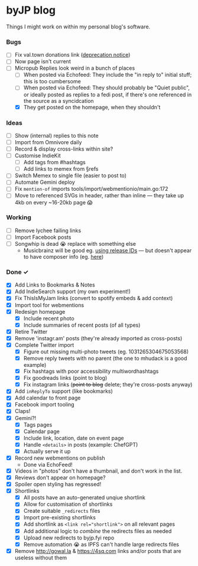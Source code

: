 # byJP blog

Things I might work on within my personal blog's software.

### Bugs

- [ ] Fix val.town donations link ([deprecation notice](https://docs.val.town/api/run/))
- [ ] Now page isn't current
- [ ] Micropub Replies look weird in a bunch of places
  - [ ] When posted via Echofeed: They include the "in reply to" initial stuff; this is too cumbersome
  - [ ] When posted via Echofeed: They should probably be "Quiet public", or ideally posted as replies to a fedi post, if there's one referenced in the source as a syncidcation
  - [x] They get posted on the homepage, when they shouldn't

### Ideas

- [ ] Show (internal) replies to this note
- [ ] Import from Omnivore daily  
- [ ] Record & display cross-links within site?
- [ ] Customise IndieKit
  - [ ] Add tags from #hashtags
  - [ ] Add links to memex from §refs
- [ ] Switch Memex to single file (easier to post to)
- [ ] Automate Gemini deploy
- [ ] Fix `mention-of` imports tools/import/webmentionio/main.go:172
- [ ] Move to referenced SVGs in header, rather than inline — they take up 4kb on every ~16-20kb page 😱

### Working

- [ ] Remove lychee failing links
- [ ] Import Facebook posts
- [ ] Songwhip is dead 😭 replace with something else
  - Musicbrainz will be good eg. [using release IDs](https://musicbrainz.org/ws/2/recording/013efa85-b7f5-4f95-809b-ff47c53726a9?inc=artist-credits%20url-rels&fmt=json) — but doesn't appear to have composer info (eg. [here](https://musicbrainz.org/ws/2/recording/bfbd2167-db3a-469a-a0a3-3fdeacbd4344?inc=artist-credits%20url-rels&fmt=json)) 

### Done ✓

- [x] Add Links to Bookmarks & Notes  
- [x] Add IndieSearch support (my own experiment!)
- [x] Fix ThisIsMyJam links (convert to spotify embeds & add context)
- [x] Import tool for webmentions
- [x] Redesign homepage
  - [x] Include recent photo
  - [x] Include summaries of recent posts (of all types)
- [x] Retire Twitter
- [x] Remove 'instagr.am' posts (they're already imported as cross-posts)
- [x] Complete Twitter import  
  - [x] Figure out missing multi-photo tweets (eg. 1031265304675053568)  
  - [x] Remove reply tweets with no parent (the one to mhudack is a good example)  
  - [x] Fix hashtags with poor accessibility multiwordhashtags  
  - [x] Fix goodreads links (point to blog)  
  - [x] Fix instagram links (~~point to blog~~ delete; they're cross-posts anyway)
- [x] Add `inReplyTo` support (like bookmarks)
- [x] Add calendar to front page
- [x] Facebook import tooling
- [x] Claps!
- [x] Gemini?!
  - [x] Tags pages
  - [x] Calendar page
  - [x] Include link, location, date on event page
  - [x] Handle `<details>` in posts (example: ChefGPT)
  - [x] Actually serve it up
- [x] Record new webmentions on publish
  - Done via EchoFeed!
- [x] Videos in "photos" don't have a thumbnail, and don't work in the list.
- [x] Reviews don't appear on homepage?
- [x] Spoiler open styling has regressed!
- [x] Shortlinks
  - [x] All posts have an auto-generated unqiue shortlink
  - [x] Allow for customisation of shortlinks
  - [x] Create suitable `_redirects` files
  - [x] Import pre-existing shortlinks
  - [x] Add shortlink as `<link rel="shortlink">` on all relevant pages
  - [x] Add additional logic to _combine_ the redirects files as needed
  - [x] Upload new redirects to byjp.fyi repo
  - [x] Remove automation 😭 as IPFS can't handle large redirects files
- [x] Remove http://gowal.la & https://4sq.com links and/or posts that are useless without them
